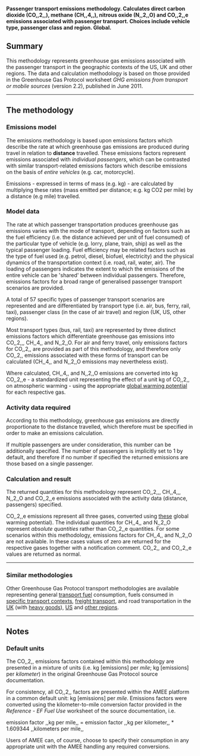 **Passenger transport emissions methodology. Calculates direct carbon
dioxide (CO,,2,,), methane (CH,,4,,), nitrous oxide (N,,2,,O) and
CO,,2,,e emissions associated with passenger transport. Choices include
vehicle type, passenger class and region. Global.**

## Summary

This methodology represents greenhouse gas emissions associated with the
passenger transport in the geographic contexts of the US, UK and other
regions. The data and calculation methodology is based on those provided
in the Greenhouse Gas Protocol worksheet *GHG emissions from transport
or mobile sources* (version 2.2), published in June 2011.

-----

## The methodology

### Emissions model

The emissions methodology is based upon emissions factors which describe
the rate at which greenhouse gas emissions are produced during travel in
relation to **distance** travelled. These emissions factors represent
emissions associated with *individual passengers*, which can be
contrasted with similar transport-related emissions factors which
describe emissions on the basis of *entire vehicles* (e.g. car,
motorcycle).

Emissions - expressed in terms of mass (e.g. kg) - are calculated by
multiplying these rates (mass emitted per distance; e.g. kg CO2 per
mile) by a distance (e.g mile) travelled.

### Model data

The rate at which passenger transportation produces greenhouse gas
emissions varies with the mode of transport, depending on factors such
as the fuel efficiency (i.e. the distance achieved per unit of fuel
consumed) of the particular type of vehicle (e.g. lorry, plane, train,
ship) as well as the typical passenger loading. Fuel efficiency may be
related factors such as the type of fuel used (e.g. petrol, diesel,
biofuel, electricity) and the physical dynamics of the transportation
context (i.e. road, rail, water, air). The loading of passengers
indicates the extent to which the emissions of the entire vehicle can be
'shared' between individual passengers. Therefore, emissions factors for
a broad range of generalised passenger transport scenarios are provided.

A total of 57 specific types of passenger transport scenarios are
represented and are differentiated by transport type (i.e. air, bus,
ferry, rail, taxi), passenger class (in the case of air travel) and
region (UK, US, other regions).

Most transport types (bus, rail, taxi) are represented by three distinct
emissions factors which differentiate greenhouse gas emissions into
CO,,2,,, CH,,4,, and N,,2,,O. For air and ferry travel, only emissions
factors for CO,,2,, are provided as part of this methodology, and
therefore only CO,,2,, emissions associated with these forms of
transport can be calculated (CH,,4,, and N,,2,,O emissions may
nevertheless exist).

Where calculated, CH,,4,, and N,,2,,O emissions are converted into kg
CO,,2,,e - a standardized unit representing the effect of a unit kg of
CO,,2,, on atmospheric warming - using the appropriate [global warming
potential](Greenhouse_gases_Global_warming_potentials) for each
respective gas.

### Activity data required

According to this methodology, greenhouse gas emissions are directly
proportionate to the distance travelled, which therefore must be
specified in order to make an emissions calculation.

If multiple passengers are under consideration, this number can be
additionally specified. The number of passengers is implicitly set to 1
by default, and therefore if no number if specified the returned
emissions are those based on a single passenger.

### Calculation and result

The returned quantities for this methodology represent CO,,2,,, CH,,4,,,
N,,2,,O and CO,,2,,e emissions associated with the activity data
(distance, passengers) specified.

CO,,2,,e emissions represent all three gases, converted using
[these](Greenhouse_gases_Global_warming_potentials) global warming
potential). The individual quantities for CH,,4,, and N,,2,,O represent
*absolute quantities* rather than CO,,2,,e quantities. For some
scenarios within this methodology, emissions factors for CH,,4,, and
N,,2,,O are not available. In these cases values of zero are returned
for the respective gases together with a notification comment. CO,,2,,
and CO,,2,,e values are returned as normal.

-----

### Similar methodologies

Other Greenhouse Gas Protocol transport methodologies are available
representing general [transport
fuel](Transport_fuels_by_Greenhouse_Gas_Protocol) consumption, fuels
consumed in [specific transport
contexts](Transport_fuels_with_context_by_Greenhouse_Gas_Protocol),
[freight transport](Freight_transport_by_Greenhouse_Gas_Protocol), and
road transportation in the
[UK](UK_road_transport_by_Greenhouse_Gas_Protocol) (with [heavy
goods](UK_heavy_goods_transport_by_Greenhouse_Gas_Protocol)),
[US](US_road_transport_by_Greenhouse_Gas_Protocol) and [other
regions](Other_regional_road_transport_by_Greenhouse_Gas_Protocol).

-----

## Notes

### Default units

The CO,,2,, emissions factors contained within this methodology are
presented in a mixture of units (i.e. kg \[emissions\] per *mile*; kg
\[emissions\] per *kilometer*) in the original Greenhouse Gas Protocol
source documentation.

For consistency, all CO,,2,, factors are presented within the AMEE
platform in a common default unit: kg \[emissions\] per *mile*.
Emissions factors were converted using the kilometer-to-mile conversion
factor provided in the *Reference - EF Fuel Use* worksheet of the source
documentation, i.e.

emission factor ,,kg per mile,, = emission factor ,,kg per kilometer,,
\* 1.609344 ,,kilometers per mile,,

Users of AMEE can, of course, choose to specify their consumption in any
appropriate unit with the AMEE handling any required conversions.

